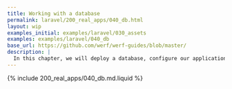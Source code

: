 ```yaml
---
title: Working with a database
permalink: laravel/200_real_apps/040_db.html
layout: wip
examples_initial: examples/laravel/030_assets
examples: examples/laravel/040_db
base_url: https://github.com/werf/werf-guides/blob/master/
description: |
  In this chapter, we will deploy a database, configure our application to use it, and set up automatic DB migrations and initializations.
---
```


{% include 200_real_apps/040_db.md.liquid %}
